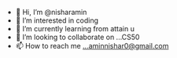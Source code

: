 - 👋 Hi, I’m @nisharamin
- 👀 I’m interested in coding
- 🌱 I’m currently learning from attain u
- 💞️ I’m looking to collaborate on ...CS50
- 📫 How to reach me ...aminnishar0@gmail.com

<!---
nisharamin/nisharamin is a ✨ special ✨ repository because its `README.md` (this file) appears on your GitHub profile.
You can click the Preview link to take a look at your changes.
--->

